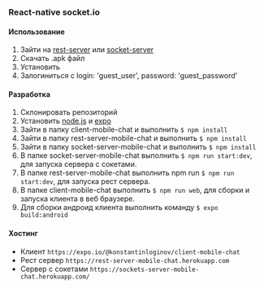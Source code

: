 ### React-native socket.io

#### Использование
1. Зайти на [rest-server](https://rest-server-mobile-chat.herokuapp.com/) или [socket-server](https://sockets-server-mobile-chat.herokuapp.com/)
2. Скачать .apk файл
3. Установить
4. Залогиниться с login: 'guest_user', password: 'guest_password'

#### Разработка
1. Склонировать репозиторий
2. Установить [node.js](https://nodejs.org) и [expo](https://expo.io/)
3. Зайти в папку client-mobile-chat и выполнить `$ npm install`
4. Зайти в папку rest-server-mobile-chat и выполнить `$ npm install`
5. Зайти в папку socket-server-mobile-chat и выполнить `$ npm install`
6. В папке socket-server-mobile-chat выполнить `$ npm run start:dev`, для запуска сервера с сокетами.
7. В папке rest-server-mobile-chat выполнить npm run `$ npm run start:dev`, для запуска рест сервера.
8. В папке client-mobile-chat выполнить `$ npm run web`, для сборки и запуска клиента в веб браузере. 
9. Для сборки андроид клиента выполнить команду `$ expo build:android`

#### Хостинг
- Клиент `https://expo.io/@konstantinloginov/client-mobile-chat`
- Рест сервер `https://rest-server-mobile-chat.herokuapp.com`
- Сервер с сокетами `https://sockets-server-mobile-chat.herokuapp.com/`